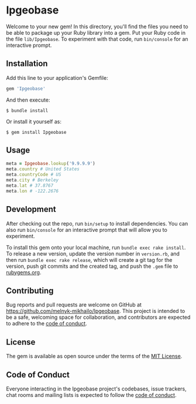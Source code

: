 # Ipgeobase

Welcome to your new gem! In this directory, you'll find the files you need to be able to package up your Ruby library into a gem. Put your Ruby code in the file `lib/Ipgeobase`. To experiment with that code, run `bin/console` for an interactive prompt.


## Installation

Add this line to your application's Gemfile:

```ruby
gem 'Ipgeobase'
```

And then execute:

    $ bundle install

Or install it yourself as:

    $ gem install Ipgeobase

## Usage
```ruby
meta = Ipgeobase.lookup('9.9.9.9')
meta.country # United States
meta.countryCode # US
meta.city # Berkeley
meta.lat # 37.8767
meta.lon # -122.2676
```

## Development

After checking out the repo, run `bin/setup` to install dependencies. You can also run `bin/console` for an interactive prompt that will allow you to experiment.

To install this gem onto your local machine, run `bundle exec rake install`. To release a new version, update the version number in `version.rb`, and then run `bundle exec rake release`, which will create a git tag for the version, push git commits and the created tag, and push the `.gem` file to [rubygems.org](https://rubygems.org).

## Contributing

Bug reports and pull requests are welcome on GitHub at https://github.com/melnyk-mikhailo/Ipgeobase. This project is intended to be a safe, welcoming space for collaboration, and contributors are expected to adhere to the [code of conduct](https://github.com/[USERNAME]/Ipgeobase/blob/master/CODE_OF_CONDUCT.md).

## License

The gem is available as open source under the terms of the [MIT License](https://opensource.org/licenses/MIT).

## Code of Conduct

Everyone interacting in the Ipgeobase project's codebases, issue trackers, chat rooms and mailing lists is expected to follow the [code of conduct](https://github.com/[USERNAME]/Ipgeobase/blob/master/CODE_OF_CONDUCT.md).
